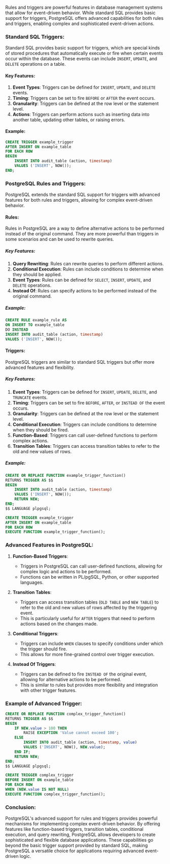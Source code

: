 Rules and triggers are powerful features in database management systems that allow for event-driven behavior. While standard SQL provides basic support for triggers, PostgreSQL offers advanced capabilities for both rules and triggers, enabling complex and sophisticated event-driven actions.

### Standard SQL Triggers:
Standard SQL provides basic support for triggers, which are special kinds of stored procedures that automatically execute or fire when certain events occur within the database. These events can include `INSERT`, `UPDATE`, and `DELETE` operations on a table.

#### Key Features:
1. **Event Types**: Triggers can be defined for `INSERT`, `UPDATE`, and `DELETE` events.
2. **Timing**: Triggers can be set to fire `BEFORE` or `AFTER` the event occurs.
3. **Granularity**: Triggers can be defined at the row level or the statement level.
4. **Actions**: Triggers can perform actions such as inserting data into another table, updating other tables, or raising errors.

#### Example:
```sql
CREATE TRIGGER example_trigger
AFTER INSERT ON example_table
FOR EACH ROW
BEGIN
    INSERT INTO audit_table (action, timestamp)
    VALUES ('INSERT', NOW());
END;
```

### PostgreSQL Rules and Triggers:
PostgreSQL extends the standard SQL support for triggers with advanced features for both rules and triggers, allowing for complex event-driven behavior.

#### Rules:
Rules in PostgreSQL are a way to define alternative actions to be performed instead of the original command. They are more powerful than triggers in some scenarios and can be used to rewrite queries.

##### Key Features:
1. **Query Rewriting**: Rules can rewrite queries to perform different actions.
2. **Conditional Execution**: Rules can include conditions to determine when they should be applied.
3. **Event Types**: Rules can be defined for `SELECT`, `INSERT`, `UPDATE`, and `DELETE` operations.
4. **Instead Of**: Rules can specify actions to be performed instead of the original command.

##### Example:
```sql
CREATE RULE example_rule AS
ON INSERT TO example_table
DO INSTEAD
INSERT INTO audit_table (action, timestamp)
VALUES ('INSERT', NOW());
```

#### Triggers:
PostgreSQL triggers are similar to standard SQL triggers but offer more advanced features and flexibility.

##### Key Features:
1. **Event Types**: Triggers can be defined for `INSERT`, `UPDATE`, `DELETE`, and `TRUNCATE` events.
2. **Timing**: Triggers can be set to fire `BEFORE`, `AFTER`, or `INSTEAD OF` the event occurs.
3. **Granularity**: Triggers can be defined at the row level or the statement level.
4. **Conditional Execution**: Triggers can include conditions to determine when they should be fired.
5. **Function-Based**: Triggers can call user-defined functions to perform complex actions.
6. **Transition Tables**: Triggers can access transition tables to refer to the old and new values of rows.

##### Example:
```sql
CREATE OR REPLACE FUNCTION example_trigger_function()
RETURNS TRIGGER AS $$
BEGIN
    INSERT INTO audit_table (action, timestamp)
    VALUES ('INSERT', NOW());
    RETURN NEW;
END;
$$ LANGUAGE plpgsql;

CREATE TRIGGER example_trigger
AFTER INSERT ON example_table
FOR EACH ROW
EXECUTE FUNCTION example_trigger_function();
```

### Advanced Features in PostgreSQL:

1. **Function-Based Triggers**:
   - Triggers in PostgreSQL can call user-defined functions, allowing for complex logic and actions to be performed.
   - Functions can be written in PL/pgSQL, Python, or other supported languages.

2. **Transition Tables**:
   - Triggers can access transition tables (`OLD TABLE` and `NEW TABLE`) to refer to the old and new values of rows affected by the triggering event.
   - This is particularly useful for `AFTER` triggers that need to perform actions based on the changes made.

3. **Conditional Triggers**:
   - Triggers can include `WHEN` clauses to specify conditions under which the trigger should fire.
   - This allows for more fine-grained control over trigger execution.

4. **Instead Of Triggers**:
   - Triggers can be defined to fire `INSTEAD OF` the original event, allowing for alternative actions to be performed.
   - This is similar to rules but provides more flexibility and integration with other trigger features.

### Example of Advanced Trigger:
```sql
CREATE OR REPLACE FUNCTION complex_trigger_function()
RETURNS TRIGGER AS $$
BEGIN
    IF NEW.value > 100 THEN
        RAISE EXCEPTION 'Value cannot exceed 100';
    ELSE
        INSERT INTO audit_table (action, timestamp, value)
        VALUES ('INSERT', NOW(), NEW.value);
    END IF;
    RETURN NEW;
END;
$$ LANGUAGE plpgsql;

CREATE TRIGGER complex_trigger
BEFORE INSERT ON example_table
FOR EACH ROW
WHEN (NEW.value IS NOT NULL)
EXECUTE FUNCTION complex_trigger_function();
```

### Conclusion:
PostgreSQL's advanced support for rules and triggers provides powerful mechanisms for implementing complex event-driven behavior. By offering features like function-based triggers, transition tables, conditional execution, and query rewriting, PostgreSQL allows developers to create sophisticated and flexible database applications. These capabilities go beyond the basic trigger support provided by standard SQL, making PostgreSQL a versatile choice for applications requiring advanced event-driven logic.